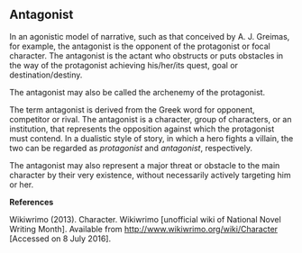 ## Antagonist

In an agonistic model of narrative, such as that conceived by A. J. Greimas, for example, the antagonist is the opponent of the protagonist or focal character. The antagonist is the actant who obstructs or puts obstacles in the way of the protagonist achieving his/her/its quest, goal or destination/destiny.

The antagonist may also be called the archenemy of the protagonist.

The term antagonist is derived from the Greek word for opponent, competitor or rival. The antagonist is a character, group of characters, or an institution, that represents the opposition against which the protagonist must contend. In a dualistic style of story, in which a hero fights a villain, the two can be regarded as _protagonist_ and _antagonist_, respectively.

The antagonist may also represent a major threat or obstacle to the main character by their very existence, without necessarily actively targeting him or her.

**References**

Wikiwrimo (2013). Character. Wikiwrimo [unofficial wiki of National Novel Writing Month]. Available from http://www.wikiwrimo.org/wiki/Character [Accessed on 8 July 2016].

